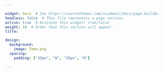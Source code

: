 ```yaml
---

widget: hero  # See https://sourcethemes.com/academic/docs/page-builder/
headless: false  # This file represents a page section.
active: true  # Activate this widget? true/false
weight: 10  # Order that this section will appear.
title: 

design:
  background:
    image: Tomo.png
  spacing:
    padding: ["35px", "0", "35px", "0"]

---
```

